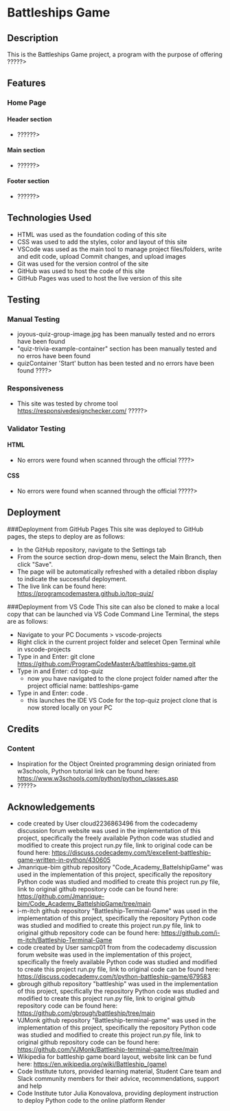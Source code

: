 # Battleships Game

## Description
This is the Battleships Game project, a program with the purpose of offering ?????>


## Features

### Home Page
#### Header section
- ??????>

#### Main section
- ??????>

#### Footer section
- ??????>


## Technologies Used
- HTML was used as the foundation coding of this site
- CSS was used to add the styles, color and layout of this site
- VSCode was used as the main tool to manage project files/folders, write and edit code, upload Commit changes, and upload images
- Git was used for the version control of the site
- GitHub was used to host the code of this site
- GitHub Pages was used to host the live version of this site


## Testing
### Manual Testing
- joyous-quiz-group-image.jpg has been manually tested and no errors have been found
- "quiz-trivia-example-container" section has been manually tested and no erros have been found
- quizContainer 'Start' button has been tested and no errors have been found
????>

### Responsiveness
- This site was tested by chrome tool https://responsivedesignchecker.com/
?????>

### Validator Testing
#### HTML
- No errors were found when scanned through the official ????>

#### CSS
- No errors were found when scanned through the official ?????>


## Deployment
###Deployment from GitHub Pages
This site was deployed to GitHub pages, the steps to deploy are as follows:
- In the GitHub repository, navigate to the Settings tab
- From the source section drop-down menu, select the Main Branch, then click "Save".
- The page will be automatically refreshed with a detailed ribbon display to indicate the successful deployment.
- The live link can be found here: https://programcodemastera.github.io/top-quiz/

###Deployment from VS Code
This site can also be cloned to make a local copy that can be launched via VS Code Command Line Terminal, the steps are as follows:
- Navigate to your PC Documents > vscode-projects
- Right click in the current project folder and selecet Open Terminal while in vscode-projects
- Type in and Enter: git clone https://github.com/ProgramCodeMasterA/battleships-game.git
- Type in and Enter: cd top-quiz
    - now you have navigated to the clone project folder named after the project official name: battleships-game
- Type in and Enter: code .
  - this launches the IDE VS Code for the top-quiz project clone that is now stored locally on your PC

## Credits
### Content
- Inspiration for the Object Oreinted programming design oriniated from w3schools, Python tutorial link can be found here: https://www.w3schools.com/python/python_classes.asp
- ?????>


## Acknowledgements
- code created by User cloud2236863496 from the codecademy discussion forum website was used in the implementation of this project, specifically the freely available Python code was studied and modified to create this project run.py file, link to original code can be found here: https://discuss.codecademy.com/t/excellent-battleship-game-written-in-python/430605
- Jmanrique-bim github repository "Code_Academy_BattelshipGame" was used in the implementation of this project, specifically the repository Python code was studied and modified to create this project run.py file, link to original github repository code can be found here: https://github.com/Jmanrique-bim/Code_Academy_BattelshipGame/tree/main
- i-m-itch github repository "Battleship-Terminal-Game" was used in the implementation of this project, specifically the repository Python code was studied and modified to create this project run.py file, link to original github repository code can be found here: https://github.com/i-m-itch/Battleship-Terminal-Game
- code created by User samcp01 from from the codecademy discussion forum website was used in the implementation of this project, specifically the freely available Python code was studied and modified to create this project run.py file, link to original code can be found here: https://discuss.codecademy.com/t/python-battleship-game/679583
- gbrough github repository "battleship" was used in the implementation of this project, specifically the repository Python code was studied and modified to create this project run.py file, link to original github repository code can be found here: https://github.com/gbrough/battleship/tree/main
- VJMonk github repository "Battleship-terminal-game" was used in the implementation of this project, specifically the repository Python code was studied and modified to create this project run.py file, link to original github repository code can be found here: https://github.com/VJMonk/Battleship-terminal-game/tree/main
- Wikipedia for battleship game board layout, website link can be fund here: https://en.wikipedia.org/wiki/Battleship_(game)
- Code Institute tutors, provided learning material, Student Care team and Slack community members for their advice, recommendations, support and help
- Code Institute tutor Julia Konovalova, providing deployment instruction to deploy Python code to the online platform Render
